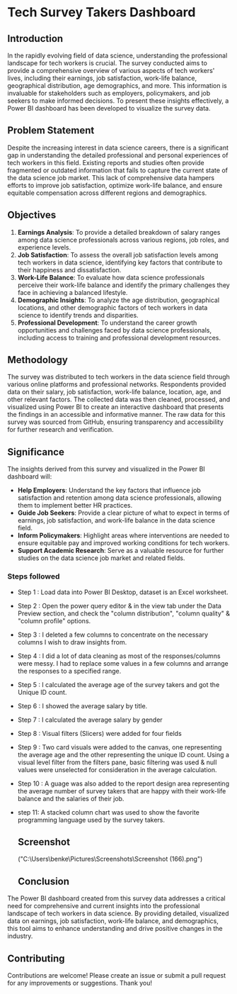# Tech Survey Takers Dashboard

## Introduction

In the rapidly evolving field of data science, understanding the professional landscape for tech workers is crucial. The survey conducted aims to provide a comprehensive overview of various aspects of tech workers' lives, including their earnings, job satisfaction, work-life balance, geographical distribution, age demographics, and more. This information is invaluable for stakeholders such as employers, policymakers, and job seekers to make informed decisions. To present these insights effectively, a Power BI dashboard has been developed to visualize the survey data.


## Problem Statement

Despite the increasing interest in data science careers, there is a significant gap in understanding the detailed professional and personal experiences of tech workers in this field. Existing reports and studies often provide fragmented or outdated information that fails to capture the current state of the data science job market. This lack of comprehensive data hampers efforts to improve job satisfaction, optimize work-life balance, and ensure equitable compensation across different regions and demographics.

## Objectives

1. **Earnings Analysis**: To provide a detailed breakdown of salary ranges among data science professionals across various regions, job roles, and experience levels.
2. **Job Satisfaction**: To assess the overall job satisfaction levels among tech workers in data science, identifying key factors that contribute to their happiness and dissatisfaction.
3. **Work-Life Balance**: To evaluate how data science professionals perceive their work-life balance and identify the primary challenges they face in achieving a balanced lifestyle.
4. **Demographic Insights**: To analyze the age distribution, geographical locations, and other demographic factors of tech workers in data science to identify trends and disparities.
5. **Professional Development**: To understand the career growth opportunities and challenges faced by data science professionals, including access to training and professional development resources.

## Methodology
The survey was distributed to tech workers in the data science field through various online platforms and professional networks. Respondents provided data on their salary, job satisfaction, work-life balance, location, age, and other relevant factors. The collected data was then cleaned, processed, and visualized using Power BI to create an interactive dashboard that presents the findings in an accessible and informative manner. The raw data for this survey was sourced from GitHub, ensuring transparency and accessibility for further research and verification.

## Significance
The insights derived from this survey and visualized in the Power BI dashboard will:
- **Help Employers**: Understand the key factors that influence job satisfaction and retention among data science professionals, allowing them to implement better HR practices.
- **Guide Job Seekers**: Provide a clear picture of what to expect in terms of earnings, job satisfaction, and work-life balance in the data science field.
- **Inform Policymakers**: Highlight areas where interventions are needed to ensure equitable pay and improved working conditions for tech workers.
- **Support Academic Research**: Serve as a valuable resource for further studies on the data science job market and related fields.



### Steps followed 

- Step 1 : Load data into Power BI Desktop, dataset is an Excel worksheet.
- Step 2 : Open the power query editor & in the view tab under the Data Preview section, and check the "column distribution", "column quality" & "column profile" options.
- Step 3 : I deleted a few columns to concentrate on the necessary columns I wish to draw insights from.
- Step 4 : I did a lot of data cleaning as most of the responses/columns were messy. I had to replace some values in  a few columns and arrange the responses to a specified range.
- Step 5 : I calculated the average age of the survey takers and got the Unique ID count. 
- Step 6 : I showed the average salary by title.
- Step 7 : I calculated the average salary by gender
- Step 8 : Visual filters (Slicers) were added for four fields 
- Step 9 : Two card visuals were added to the canvas, one representing the average age and the other representing the unique ID count. 
           Using a visual level filter from the filters pane, basic filtering was used & null values were unselected for consideration in the average calculation.
         
- Step 10 : A guage was also added to the report design area representing the average number of survey takers that are happy with their work-life balance and the salaries of their job. 

- step 11: A stacked column chart was used to show the favorite programming language used by the survey takers. 

  ## Screenshot
  ("C:\Users\benke\Pictures\Screenshots\Screenshot (166).png")
  ## Conclusion
The Power BI dashboard created from this survey data addresses a critical need for comprehensive and current insights into the professional landscape of tech workers in data science. By providing detailed, visualized data on earnings, job satisfaction, work-life balance, and demographics, this tool aims to enhance understanding and drive positive changes in the industry.

## Contributing
Contributions are welcome! Please create an issue or submit a pull request for any improvements or suggestions. Thank you!
